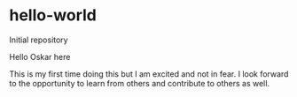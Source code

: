 # hello-world
Initial repository

Hello Oskar here 

This is my first time doing this but I am excited and not in fear.
I look forward to the opportunity to learn from others and contribute to others as well.
